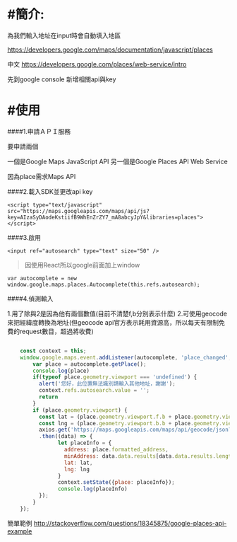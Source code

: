 # #簡介:

為我們輸入地址在input時會自動填入地區


https://developers.google.com/maps/documentation/javascript/places

中文
https://developers.google.com/places/web-service/intro

先到google console 新增相關api與key


# #使用

####1.申請ＡＰＩ服務

要申請兩個

一個是Google Maps JavaScript API
另一個是Google Places API Web Service

因為place需求Maps API


####2.載入SDK並更改api key

```
<script type="text/javascript" src="https://maps.googleapis.com/maps/api/js?key=AIzaSyDAodeKstiifB9WhEnZrZY7_mA8abcyJpY&libraries=places"></script>
```

####3.啟用

```
<input ref="autosearch" type="text" size="50" />
```

>因使用React所以google前面加上window

```
var autocomplete = new window.google.maps.places.Autocomplete(this.refs.autosearch);

```


####4.偵測輸入

1.用了除與2是因為他有兩個數值(目前不清楚f,b分別表示什麼)
2.可使用geocode來把經緯度轉換為地址(但geocode api官方表示耗用資源高，所以每天有限制免費的request數目，超過將收費)

```javascript

    const context = this;
    window.google.maps.event.addListener(autocomplete, 'place_changed', function () {
        var place = autocomplete.getPlace();
        console.log(place)
        if(typeof place.geometry.viewport === 'undefined') {
          alert('您好，此位置無法識別請輸入其他地址，謝謝');
          context.refs.autosearch.value = '';
          return
        }
        if (place.geometry.viewport) {
          const lat = (place.geometry.viewport.f.b + place.geometry.viewport.f.f) / 2;
          const lng = (place.geometry.viewport.b.b + place.geometry.viewport.b.f) / 2;
          axios.get('https://maps.googleapis.com/maps/api/geocode/json?latlng=' + lat + ',' + lng)
          .then((data) => {
                let placeInfo = {
                  address: place.formatted_address,
                  minAddress: data.data.results[data.data.results.length - 4].formatted_address, 
                  lat: lat,
                  lng: lng
                }
                context.setState({place: placeInfo});
                console.log(placeInfo)
          });
        }
    });
```

簡單範例
http://stackoverflow.com/questions/18345875/google-places-api-example

